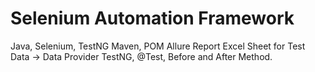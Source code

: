 # Selenium Automation Framework
Java, Selenium, TestNG
Maven, POM
Allure Report
Excel Sheet for Test Data → Data Provider
TestNG, @Test, Before and After Method.
